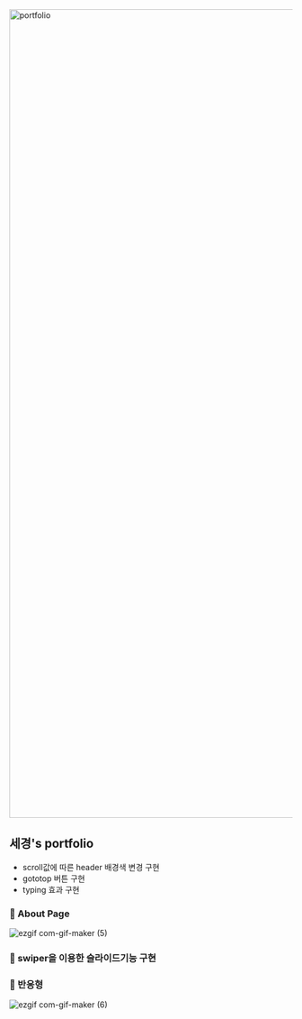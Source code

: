 <img width="1436" alt="portfolio" src="https://user-images.githubusercontent.com/80687195/140319032-e187f1b5-3a4d-43c0-b73f-be2c78c838ce.png">

## 세경's portfolio


- scroll값에 따른 header 배경색 변경 구현
- gototop 버튼 구현
- typing 효과 구현
### 💎 About Page
![ezgif com-gif-maker (5)](https://user-images.githubusercontent.com/80687195/141770624-4717d0f0-21a8-4783-a302-533a7d3cc67e.gif)

### 💎 swiper을 이용한 슬라이드기능 구현

### 💎 반응형
![ezgif com-gif-maker (6)](https://user-images.githubusercontent.com/80687195/141771579-3ecfaa0f-eca7-4b1c-96c1-ccff5b8f229a.gif)

